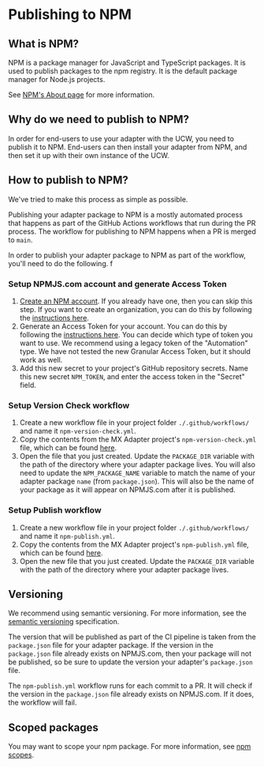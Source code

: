 # Publishing to NPM

## What is NPM?

NPM is a package manager for JavaScript and TypeScript packages. It is used to publish packages to the npm registry. It is the default package manager for Node.js projects.

See [NPM's About page](https://www.npmjs.com/about) for more information.

## Why do we need to publish to NPM?

In order for end-users to use your adapter with the UCW, you need to publish it to NPM. End-users can then install your adapter from NPM, and then set it up with their own instance of the UCW.

## How to publish to NPM?

We've tried to make this process as simple as possible. 

Publishing your adapter package to NPM is a mostly automated process that happens as part of the GitHub Actions workflows that run during the PR process. The workflow for publishing to NPM happens when a PR is merged to `main`.

In order to publish your adapter package to NPM as part of the workflow, you'll need to do the following.
f
### Setup NPMJS.com account and generate Access Token

1. [Create an NPM account](https://docs.npmjs.com/creating-a-new-npm-user-account). If you already have one, then you can skip this step. If you want to create an organization, you can do this by following the [instructions here](https://docs.npmjs.com/creating-an-organization).
1. Generate an Access Token for your account. You can do this by following the [instructions here](https://docs.npmjs.com/about-access-tokens). You can decide which type of token you want to use. We recommend using a legacy token of the "Automation" type. We have not tested the new Granular Access Token, but it should work as well.
1. Add this new secret to your project's GitHub repository secrets. Name this new secret `NPM_TOKEN`, and enter the access token in the "Secret" field. 

### Setup Version Check workflow

1. Create a new workflow file in your project folder `./.github/workflows/` and name it `npm-version-check.yml`.
1. Copy the contents from the MX Adapter project's `npm-version-check.yml` file, which can be found [here](https://github.com/Universal-Connect-Project/ucw-adapter-mx/blob/main/.github/workflows/npm-version-check.yml).
1. Open the file that you just created. Update the `PACKAGE_DIR` variable with the path of the directory where your adapter package lives. You will also need to update the `NPM_PACKAGE_NAME` variable to match the name of your adapter package `name` (from `package.json`). This will also be the name of your package as it will appear on NPMJS.com after it is published.

### Setup Publish workflow

1. Create a new workflow file in your project folder `./.github/workflows/` and name it `npm-publish.yml`.
1. Copy the contents from the MX Adapter project's `npm-publish.yml` file, which can be found [here](https://github.com/Universal-Connect-Project/ucw-adapter-mx/blob/main/.github/workflows/npm-publish.yml).
1. Open the new file that you just created. Update the `PACKAGE_DIR` variable with the path of the directory where your adapter package lives.

## Versioning

We recommend using semantic versioning. For more information, see the [semantic versioning](https://semver.org/) specification.

The version that will be published as part of the CI pipeline is taken from the `package.json` file for your adapter package. If the version in the `package.json` file already exists on NPMJS.com, then your package will not be published, so be sure to update the version your adapter's `package.json` file.

The `npm-publish.yml` workflow runs for each commit to a PR. It will check if the version in the `package.json` file already exists on NPMJS.com. If it does, the workflow will fail.

## Scoped packages

You may want to scope your npm package. For more information, see [npm scopes](https://docs.npmjs.com/cli/using-npm/scope).
